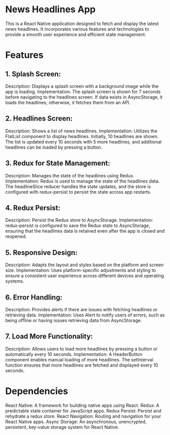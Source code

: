 # News Headlines App
This is a React Native application designed to fetch and display the latest news headlines. It incorporates various features and technologies to provide a smooth user experience and efficient state management.

# Features
## 1. Splash Screen:

Description: Displays a splash screen with a background image while the app is loading.
Implementation: The splash screen is shown for 7 seconds before navigating to the headlines screen. If data exists in AsyncStorage, it loads the headlines; otherwise, it fetches them from an API.

## 2. Headlines Screen:

Description: Shows a list of news headlines.
Implementation: Utilizes the FlatList component to display headlines. Initially, 10 headlines are shown. The list is updated every 10 seconds with 5 more headlines, and additional headlines can be loaded by pressing a button.

## 3. Redux for State Management:

Description: Manages the state of the headlines using Redux.
Implementation: Redux is used to manage the state of the headlines data. The headlineSlice reducer handles the state updates, and the store is configured with redux-persist to persist the state across app restarts.

## 4. Redux Persist:

Description: Persist the Redux store to AsyncStorage.
Implementation: redux-persist is configured to save the Redux state to AsyncStorage, ensuring that the headlines data is retained even after the app is closed and reopened.


## 5. Responsive Design:

Description: Adapts the layout and styles based on the platform and screen size.
Implementation: Uses platform-specific adjustments and styling to ensure a consistent user experience across different devices and operating systems.


## 6. Error Handling:

Description: Provides alerts if there are issues with fetching headlines or retrieving data.
Implementation: Uses Alert to notify users of errors, such as being offline or having issues retrieving data from AsyncStorage.


## 7. Load More Functionality:

Description: Allows users to load more headlines by pressing a button or automatically every 10 seconds.
Implementation: A HeaderButton component enables manual loading of more headlines. The setInterval function ensures that more headlines are fetched and displayed every 10 seconds.



# Dependencies

React Native: A framework for building native apps using React.
Redux: A predictable state container for JavaScript apps.
Redux Persist: Persist and rehydrate a redux store.
React Navigation: Routing and navigation for your React Native apps.
Async Storage: An asynchronous, unencrypted, persistent, key-value storage system for React Native.
